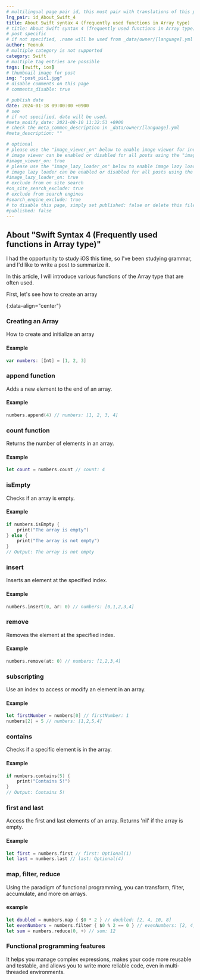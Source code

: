 ```yaml
---
# multilingual page pair id, this must pair with translations of this page. (This name must be unique)
lng_pair: id_About_Swift_4
title: About Swift syntax 4 (frequently used functions in Array type)
# title: About Swift syntax 4 (frequently used functions in Array type)
# post specific
# if not specified, .name will be used from _data/owner/[language].yml
author: Yeonuk
# multiple category is not supported
category: Swift
# multiple tag entries are possible
tags: [swift, ios]
# thumbnail image for post
img: ":post_pic1.jpg"
# disable comments on this page
# comments_disable: true

# publish date
date: 2024-01-18 09:00:00 +0900
# seo
# if not specified, date will be used.
#meta_modify_date: 2021-08-10 11:32:53 +0900
# check the meta_common_description in _data/owner/[language].yml
#meta_description: ""

# optional
# please use the "image_viewer_on" below to enable image viewer for individual pages or posts (_posts/ or [language]/_posts folders).
# image viewer can be enabled or disabled for all posts using the "image_viewer_posts: true" setting in _data/conf/main.yml.
#image_viewer_on: true
# please use the "image_lazy_loader_on" below to enable image lazy loader for individual pages or posts (_posts/ or [language]/_posts folders).
# image lazy loader can be enabled or disabled for all posts using the "image_lazy_loader_posts: true" setting in _data/conf/main.yml.
#image_lazy_loader_on: true
# exclude from on site search
#on_site_search_exclude: true
# exclude from search engines
#search_engine_exclude: true
# to disable this page, simply set published: false or delete this file
#published: false
---
```


<!-- outline-start -->

## About "Swift Syntax 4 (Frequently used functions in Array type)"

I had the opportunity to study iOS this time, so I've been studying grammar, and I'd like to write a post to summarize it.

In this article, I will introduce various functions of the Array type that are often used.

First, let's see how to create an array

{:data-align="center"}

<!-- outline-end -->

### Creating an Array

How to create and initialize an array

#### Example

```swift
var numbers: [Int] = [1, 2, 3]
```

### append function

Adds a new element to the end of an array.

#### Example

```swift
numbers.append(4) // numbers: [1, 2, 3, 4]
```

### count function

Returns the number of elements in an array.

#### Example

```swift
let count = numbers.count // count: 4
```

### isEmpty

Checks if an array is empty.

#### Example

```swift
if numbers.isEmpty {
    print("The array is empty")
} else {
    print("The array is not empty")
}
// Output: The array is not empty
```

### insert

Inserts an element at the specified index.

#### Example

```swift
numbers.insert(0, ar: 0) // numbers: [0,1,2,3,4]
```

### remove

Removes the element at the specified index.

#### Example

```swift
numbers.remove(at: 0) // numbers: [1,2,3,4]
```

### subscripting

Use an index to access or modify an element in an array.

#### Example

```swift
let firstNumber = numbers[0] // firstNumber: 1
numbers[2] = 5 // numbers: [1,2,5,4]
```

### contains

Checks if a specific element is in the array.

#### Example

```swift
if numbers.contains(5) {
    print("Contains 5!")
}
// Output: Contains 5!
```

### first and last

Access the first and last elements of an array. Returns 'nil' if the array is empty.

#### Example

```swift
let first = numbers.first // first: Optional(1)
let last = numbers.last // last: Optional(4)
```

### map, filter, reduce

Using the paradigm of functional programming, you can transform, filter, accumulate, and more on arrays.

#### example

```swift
let doubled = numbers.map { $0 * 2 } // doubled: [2, 4, 10, 8]
let evenNumbers = numbers.filter { $0 % 2 == 0 } // evenNumbers: [2, 4]
let sum = numbers.reduce(0, +) // sum: 12
```

### Functional programming features

It helps you manage complex expressions, makes your code more reusable and testable, and allows you to write more reliable code, even in multi-threaded environments.
